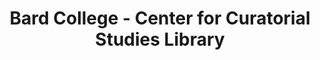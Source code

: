 ---
layout: repo
title: "Bard College - Center for Curatorial Studies Library"
id: 19014
permalink: repos/19014/
---